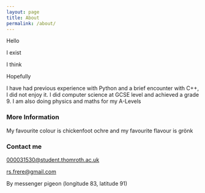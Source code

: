 ```yaml
---
layout: page
title: About
permalink: /about/
---
```

Hello

I exist

I think

Hopefully


I have had previous experience with Python and a brief encounter with C++, I did not enjoy it.
I did computer science at GCSE level and achieved a grade 9.
I am also doing physics and maths for my A-Levels


### More Information
My favourite colour is chickenfoot ochre and my favourite flavour is grönk

### Contact me

000031530@student.thomroth.ac.uk

[rs.frere@gmail.com](mailto:rs.frere@gmail.com)

By messenger pigeon (longitude 83, latitude 91)
